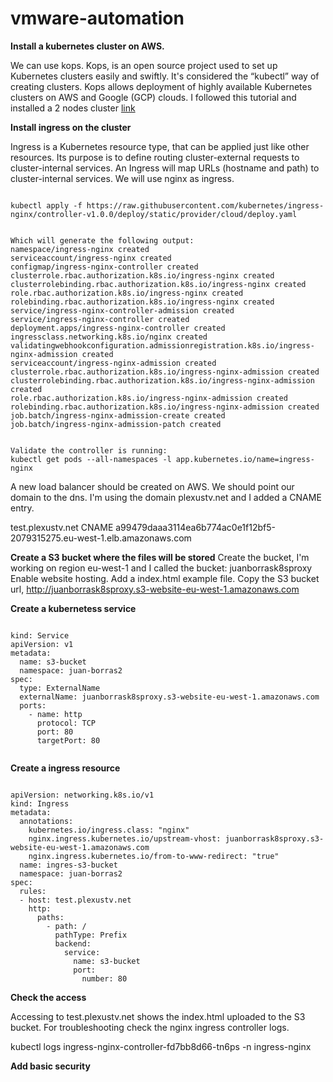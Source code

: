 # vmware-automation

**Install a kubernetes cluster on AWS.**
 
 We can use kops.
 Kops, is an open source project used to set up Kubernetes clusters easily and swiftly. It's considered the “kubectl” 
 way of creating clusters. Kops allows deployment of highly available Kubernetes clusters on AWS and Google (GCP) clouds.
 I followed this tutorial and installed a 2 nodes cluster [link](https://conpilar.es/como-crear-un-cluster-de-kubernetes-con-kops/)
 
**Install ingress on the cluster**

Ingress is a Kubernetes resource type, that can be applied just like other resources. Its purpose is to define routing cluster-external requests to cluster-internal services. 
An Ingress will map URLs (hostname and path) to cluster-internal services.
We will use nginx as ingress.

<pre><code>
kubectl apply -f https://raw.githubusercontent.com/kubernetes/ingress-nginx/controller-v1.0.0/deploy/static/provider/cloud/deploy.yaml


Which will generate the following output:
namespace/ingress-nginx created
serviceaccount/ingress-nginx created
configmap/ingress-nginx-controller created
clusterrole.rbac.authorization.k8s.io/ingress-nginx created
clusterrolebinding.rbac.authorization.k8s.io/ingress-nginx created
role.rbac.authorization.k8s.io/ingress-nginx created
rolebinding.rbac.authorization.k8s.io/ingress-nginx created
service/ingress-nginx-controller-admission created
service/ingress-nginx-controller created
deployment.apps/ingress-nginx-controller created
ingressclass.networking.k8s.io/nginx created
validatingwebhookconfiguration.admissionregistration.k8s.io/ingress-nginx-admission created
serviceaccount/ingress-nginx-admission created
clusterrole.rbac.authorization.k8s.io/ingress-nginx-admission created
clusterrolebinding.rbac.authorization.k8s.io/ingress-nginx-admission created
role.rbac.authorization.k8s.io/ingress-nginx-admission created
rolebinding.rbac.authorization.k8s.io/ingress-nginx-admission created
job.batch/ingress-nginx-admission-create created
job.batch/ingress-nginx-admission-patch created


Validate the controller is running:
kubectl get pods --all-namespaces -l app.kubernetes.io/name=ingress-nginx
</pre></code>

A new load balancer should be created on AWS. We should point our domain to the dns.
I'm using the domain plexustv.net and I added a CNAME entry.
<p>
test.plexustv.net       CNAME         a99479daaa3114ea6b774ac0e1f12bf5-2079315275.eu-west-1.elb.amazonaws.com 
</p>

**Create a S3 bucket where the files will be stored**
Create the bucket, I'm working on region eu-west-1 and I called the bucket: juanborrask8sproxy
Enable website hosting.
Add a index.html example file.
Copy the S3 bucket url, http://juanborrask8sproxy.s3-website-eu-west-1.amazonaws.com


**Create a kubernetess service**

<pre><code>
kind: Service
apiVersion: v1
metadata:
  name: s3-bucket
  namespace: juan-borras2
spec:
  type: ExternalName
  externalName: juanborrask8sproxy.s3-website-eu-west-1.amazonaws.com
  ports:
    - name: http
      protocol: TCP
      port: 80
      targetPort: 80

</pre></code>

**Create a ingress resource**

<pre><code>
apiVersion: networking.k8s.io/v1
kind: Ingress
metadata:
  annotations:
    kubernetes.io/ingress.class: "nginx"
    nginx.ingress.kubernetes.io/upstream-vhost: juanborrask8sproxy.s3-website-eu-west-1.amazonaws.com
    nginx.ingress.kubernetes.io/from-to-www-redirect: "true"
  name: ingres-s3-bucket
  namespace: juan-borras2
spec:
  rules:
  - host: test.plexustv.net
    http:
      paths:
        - path: /
          pathType: Prefix
          backend:
            service:
              name: s3-bucket
              port:
                number: 80
</pre></code>        

**Check the access**

Accessing to test.plexustv.net shows the index.html uploaded to the S3 bucket.
For troubleshooting check the nginx ingress controller logs.

kubectl logs ingress-nginx-controller-fd7bb8d66-tn6ps -n ingress-nginx

**Add basic security**
